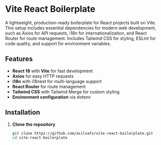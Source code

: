 # Vite React Boilerplate

A lightweight, production-ready boilerplate for React projects built on Vite. This setup includes essential dependencies for modern web development, such as Axios for API requests, i18n for internationalization, and React Router for route management. Includes Tailwind CSS for styling, ESLint for code quality, and support for environment variables.

## Features
- **React 18** with **Vite** for fast development
- **Axios** for easy HTTP requests
- **i18n** with i18next for multi-language support
- **React Router** for route management
- **Tailwind CSS** with Tailwind Merge for custom styling
- **Environment configuration** via dotenv

## Installation

1. **Clone the repository**
   ```bash
   git clone https://github.com/asilvafx/vite-react-boilerplate.git
   cd vite-react-boilerplate
